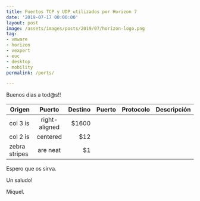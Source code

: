```yaml
---
title: Puertos TCP y UDP utilizados por Horizon 7
date: '2019-07-17 00:00:00'
layout: post
image: /assets/images/posts/2019/07/horizon-logo.png
tag:
- vmware
- horizon
- vexpert
- euc
- desktop
- mobility
permalink: /ports/

---
```


Buenos dias a tod@s!!

| Origen        | Puerto        | Destino  |Puerto  |Protocolo  |Descripción  |
| ------------- |:-------------:| --------:|-------:|----------:|------------:|
| col 3 is      | right-aligned | $1600    |		|			|			  |
| col 2 is      | centered      |   $12    |		|			|			  |
| zebra stripes | are neat      |    $1    |		|			|			  |

Espero que os sirva.

Un saludo!

Miquel.


